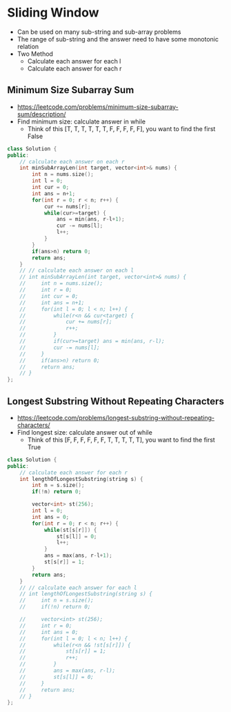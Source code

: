 # Sliding Window
* Can be used on many sub-string and sub-array problems
* The range of sub-string and the answer need to have some monotonic relation
* Two Method
    + Calculate each answer for each l
    + Calculate each answer for each r

## Minimum Size Subarray Sum
* https://leetcode.com/problems/minimum-size-subarray-sum/description/
* Find minimum size: calculate answer in while
    + Think of this [T, T, T, T, T, T, F, F, F, F, F], you want to find the first False
``` cpp
class Solution {
public:
    // calculate each answer on each r
    int minSubArrayLen(int target, vector<int>& nums) {
        int n = nums.size();
        int l = 0;
        int cur = 0;
        int ans = n+1;
        for(int r = 0; r < n; r++) {
            cur += nums[r];
            while(cur>=target) {
                ans = min(ans, r-l+1);
                cur -= nums[l];
                l++;
            }
        }
        if(ans>n) return 0;
        return ans;
    }
    // // calculate each answer on each l
    // int minSubArrayLen(int target, vector<int>& nums) {
    //     int n = nums.size();
    //     int r = 0;
    //     int cur = 0;
    //     int ans = n+1;
    //     for(int l = 0; l < n; l++) {
    //         while(r<n && cur<target) {
    //             cur += nums[r];
    //             r++;
    //         }
    //         if(cur>=target) ans = min(ans, r-l);
    //         cur -= nums[l];
    //     }
    //     if(ans>n) return 0;
    //     return ans;
    // }
};
```

## Longest Substring Without Repeating Characters
* https://leetcode.com/problems/longest-substring-without-repeating-characters/
* Find longest size: calculate answer out of while
    + Think of this [F, F, F, F, F, F, T, T, T, T, T], you want to find the first True
``` cpp
class Solution {
public:
    // calculate each answer for each r
    int lengthOfLongestSubstring(string s) {
        int n = s.size();
        if(!n) return 0;

        vector<int> st(256);
        int l = 0;
        int ans = 0;
        for(int r = 0; r < n; r++) {
            while(st[s[r]]) {
                st[s[l]] = 0;
                l++;
            }
            ans = max(ans, r-l+1);
            st[s[r]] = 1;
        }
        return ans;
    }
    // // calculate each answer for each l
    // int lengthOfLongestSubstring(string s) {
    //     int n = s.size();
    //     if(!n) return 0;

    //     vector<int> st(256);
    //     int r = 0;
    //     int ans = 0;
    //     for(int l = 0; l < n; l++) {
    //         while(r<n && !st[s[r]]) {
    //             st[s[r]] = 1;
    //             r++;
    //         }
    //         ans = max(ans, r-l);
    //         st[s[l]] = 0;
    //     }
    //     return ans;
    // }
};
```
